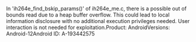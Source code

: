 In 'ih264e_find_bskip_params()' of ih264e_me.c, there is a possible out of bounds read due to a heap buffer overflow. This could lead to local information disclosure with no additional execution privileges needed. User interaction is not needed for exploitation.Product: AndroidVersions: Android-12Android ID: A-193442575